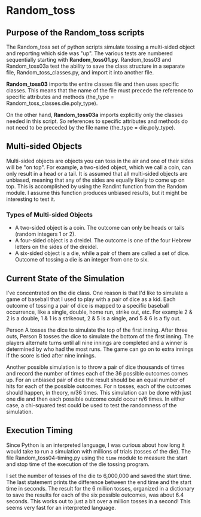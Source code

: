 # Random_toss
 
## Purpose of the Random_toss scripts

The Random_toss set of python scripts simulate tossing a multi-sided object and reporting which side was "up". The various tests are numbered sequentially starting with **Random_toss01.py**. Random_toss03 and Random_toss03a test the ability to save the class structure in a separate file, Random_toss_classes.py, and import it into another file. 

**Random_toss03** imports the entire classes file and then uses specific classes. This means that the name of the file must precede the reference to specific attributes and methods (the_type =  Random_toss_classes.die.poly_type).

On the other hand, **Random_toss03a** imports explicitly only the classes needed in this script. So references to specific attributes and methods do not need to be preceded by the file name (the_type = die.poly_type).

## Multi-sided Objects

Multi-sided objects are objects you can toss in the air and one of their sides will be "on top". For example, a two-sided object, which we call a coin, can only result in a head or a tail. It is assumed that all multi-sided objects are unbiased, meaning that any of the sides are equally likely to come up on top. This is accomplished by using the Randint function from the Random module. I assume this function produces unbiased results, but it might be interesting to test it.

### Types of Multi-sided Objects

* A two-sided object is a coin. The outcome can only be heads or tails (random integers 1 or 2).
* A four-sided object is a dreidel. The outcome is one of the four Hebrew letters on the sides of the dreidel.
* A six-sided object is a die, while a pair of them are called a set of dice. Outcome of tossing a die is an integer from one to six.

## Current State of the Simulation

I've concentrated on the die class. One reason is that I'd like to simulate a game of baseball that I used to play with a pair of dice as a kid. Each outcome of tossing a pair of dice is mapped to a specific baseball occurrence, like a single, double, home run, strike out, etc. For example 2 & 2 is a double, 1 & 1 is a strikeout, 2 & 5 is a single, and 5 & 6 is a fly out.

Person A tosses the dice to simulate the top of the first inning. After three outs, Person B tosses the dice to simulate the bottom of the first inning. The players alternate turns until all nine innings are completed and a winner is determined by who had the most runs. The game can go on to extra innings if the score is tied after nine innings.

Another possible simulation is to throw a pair of dice thousands of times and record the number of times each of the 36 possible outcomes comes up. For an unbiased pair of dice the result should be an equal number of hits for each of the possible outcomes. For n tosses, each of the outcomes should happen, in theory, n/36 times. This simulation can be done with just one die and then each possible outcome could occur n/6 times. In either case, a chi-squared test could be used to test the randomness of the simulation.

## Execution Timing

Since Python is an interpreted language, I was curious about how long it would take to run a simulation with millions of trials (tosses of the die). The file Random_toss04-timing.py using the `time` module to measure the start and stop time of the execution of the die tossing program.

I set the number of tosses of the die to 6,000,000 and saved the start time. The last statement prints the difference between the end time and the start time in seconds. The result for the 6 million tosses, organized in a dictionary to save the results for each of the six possible outcomes, was about 6.4 seconds. This works out to just a bit over a million tosses in a second! This seems very fast for an interpreted language.


